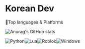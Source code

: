 # Korean Dev

💪Top languages &  Platforms

![Anurag's GitHub stats](https://github-readme-stats.vercel.app/api?username=Applehollyday7&show_icons=true&theme=radical)

<img alt="Python" src ="https://img.shields.io/badge/Python-3776AB.svg?&style=for-the-badge&logo=Python&logoColor=white"/><img alt="Lua" src ="https://img.shields.io/badge/Lua-2C2D72.svg?&style=for-the-badge&logo=Python&logoColor=white"/><img alt="Roblox" src ="https://img.shields.io/badge/Roblox-000000.svg?&style=for-the-badge&logo=Python&logoColor=white"/><img alt="Windows" src ="https://img.shields.io/badge/Windows-0078D6.svg?&style=for-the-badge&logo=Python&logoColor=white"/>
